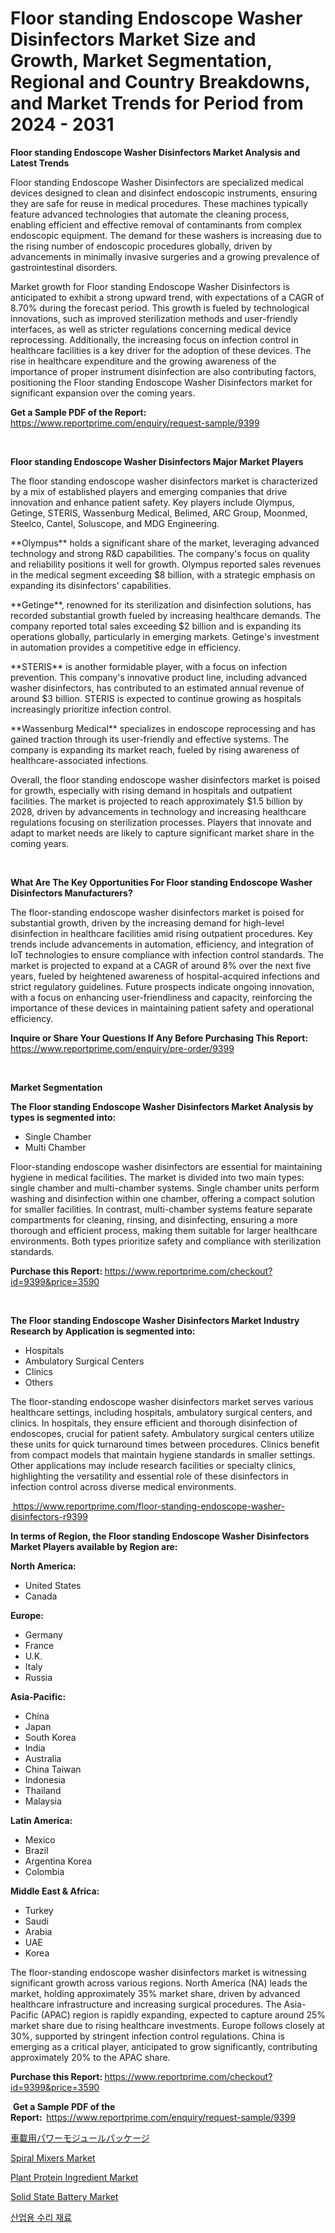 <p><h1>Floor standing Endoscope Washer Disinfectors Market Size and Growth, Market Segmentation, Regional and Country Breakdowns, and Market Trends for Period from 2024 -  2031</h1></p><p><strong>Floor standing Endoscope Washer Disinfectors Market Analysis and Latest Trends</strong></p>
<p><p>Floor standing Endoscope Washer Disinfectors are specialized medical devices designed to clean and disinfect endoscopic instruments, ensuring they are safe for reuse in medical procedures. These machines typically feature advanced technologies that automate the cleaning process, enabling efficient and effective removal of contaminants from complex endoscopic equipment. The demand for these washers is increasing due to the rising number of endoscopic procedures globally, driven by advancements in minimally invasive surgeries and a growing prevalence of gastrointestinal disorders.</p><p>Market growth for Floor standing Endoscope Washer Disinfectors is anticipated to exhibit a strong upward trend, with expectations of a CAGR of 8.70% during the forecast period. This growth is fueled by technological innovations, such as improved sterilization methods and user-friendly interfaces, as well as stricter regulations concerning medical device reprocessing. Additionally, the increasing focus on infection control in healthcare facilities is a key driver for the adoption of these devices. The rise in healthcare expenditure and the growing awareness of the importance of proper instrument disinfection are also contributing factors, positioning the Floor standing Endoscope Washer Disinfectors market for significant expansion over the coming years.</p></p>
<p><strong>Get a Sample PDF of the Report:&nbsp;</strong> <a href="https://www.reportprime.com/enquiry/request-sample/9399">https://www.reportprime.com/enquiry/request-sample/9399</a></p>
<p>&nbsp;</p>
<p><strong>Floor standing Endoscope Washer Disinfectors Major Market Players</strong></p>
<p><p>The floor standing endoscope washer disinfectors market is characterized by a mix of established players and emerging companies that drive innovation and enhance patient safety. Key players include Olympus, Getinge, STERIS, Wassenburg Medical, Belimed, ARC Group, Moonmed, Steelco, Cantel, Soluscope, and MDG Engineering.</p><p>**Olympus** holds a significant share of the market, leveraging advanced technology and strong R&D capabilities. The company's focus on quality and reliability positions it well for growth. Olympus reported sales revenues in the medical segment exceeding $8 billion, with a strategic emphasis on expanding its disinfectors' capabilities.</p><p>**Getinge**, renowned for its sterilization and disinfection solutions, has recorded substantial growth fueled by increasing healthcare demands. The company reported total sales exceeding $2 billion and is expanding its operations globally, particularly in emerging markets. Getinge's investment in automation provides a competitive edge in efficiency.</p><p>**STERIS** is another formidable player, with a focus on infection prevention. This company's innovative product line, including advanced washer disinfectors, has contributed to an estimated annual revenue of around $3 billion. STERIS is expected to continue growing as hospitals increasingly prioritize infection control.</p><p>**Wassenburg Medical** specializes in endoscope reprocessing and has gained traction through its user-friendly and effective systems. The company is expanding its market reach, fueled by rising awareness of healthcare-associated infections.</p><p>Overall, the floor standing endoscope washer disinfectors market is poised for growth, especially with rising demand in hospitals and outpatient facilities. The market is projected to reach approximately $1.5 billion by 2028, driven by advancements in technology and increasing healthcare regulations focusing on sterilization processes. Players that innovate and adapt to market needs are likely to capture significant market share in the coming years.</p></p>
<p>&nbsp;</p>
<p><strong>What Are The Key Opportunities For Floor standing Endoscope Washer Disinfectors Manufacturers?</strong></p>
<p><p>The floor-standing endoscope washer disinfectors market is poised for substantial growth, driven by the increasing demand for high-level disinfection in healthcare facilities amid rising outpatient procedures. Key trends include advancements in automation, efficiency, and integration of IoT technologies to ensure compliance with infection control standards. The market is projected to expand at a CAGR of around 8% over the next five years, fueled by heightened awareness of hospital-acquired infections and strict regulatory guidelines. Future prospects indicate ongoing innovation, with a focus on enhancing user-friendliness and capacity, reinforcing the importance of these devices in maintaining patient safety and operational efficiency.</p></p>
<p><strong>Inquire or Share Your Questions If Any Before Purchasing This Report:</strong> <a href="https://www.reportprime.com/enquiry/pre-order/9399">https://www.reportprime.com/enquiry/pre-order/9399</a></p>
<p>&nbsp;</p>
<p><strong>Market Segmentation</strong></p>
<p><strong>The Floor standing Endoscope Washer Disinfectors Market Analysis by types is segmented into:</strong></p>
<p><ul><li>Single Chamber</li><li>Multi Chamber</li></ul></p>
<p><p>Floor-standing endoscope washer disinfectors are essential for maintaining hygiene in medical facilities. The market is divided into two main types: single chamber and multi-chamber systems. Single chamber units perform washing and disinfection within one chamber, offering a compact solution for smaller facilities. In contrast, multi-chamber systems feature separate compartments for cleaning, rinsing, and disinfecting, ensuring a more thorough and efficient process, making them suitable for larger healthcare environments. Both types prioritize safety and compliance with sterilization standards.</p></p>
<p><strong>Purchase this Report:&nbsp;</strong><a href="https://www.reportprime.com/checkout?id=9399&price=3590">https://www.reportprime.com/checkout?id=9399&price=3590</a></p>
<p>&nbsp;</p>
<p><strong>The Floor standing Endoscope Washer Disinfectors Market Industry Research by Application is segmented into:</strong></p>
<p><ul><li>Hospitals</li><li>Ambulatory Surgical Centers</li><li>Clinics</li><li>Others</li></ul></p>
<p><p>The floor-standing endoscope washer disinfectors market serves various healthcare settings, including hospitals, ambulatory surgical centers, and clinics. In hospitals, they ensure efficient and thorough disinfection of endoscopes, crucial for patient safety. Ambulatory surgical centers utilize these units for quick turnaround times between procedures. Clinics benefit from compact models that maintain hygiene standards in smaller settings. Other applications may include research facilities or specialty clinics, highlighting the versatility and essential role of these disinfectors in infection control across diverse medical environments.</p></p>
<p><a href="https://www.reportprime.com/floor-standing-endoscope-washer-disinfectors-r9399">&nbsp;https://www.reportprime.com/floor-standing-endoscope-washer-disinfectors-r9399</a></p>
<p><strong>In terms of Region, the Floor standing Endoscope Washer Disinfectors Market Players available by Region are:</strong></p>
<p>
    <p> <strong> North America: </strong>
        <ul>
            <li>United States</li>
            <li>Canada</li>
        </ul>
        </p> 
    <p> <strong> Europe: </strong>
        <ul>
            <li>Germany</li>
            <li>France</li>
            <li>U.K.</li>
            <li>Italy</li>
            <li>Russia</li>
        </ul>
        </p> 
    <p> <strong> Asia-Pacific: </strong>
        <ul>
            <li>China</li>
            <li>Japan</li>
            <li>South Korea</li>
            <li>India</li>
            <li>Australia</li>
            <li>China Taiwan</li>
            <li>Indonesia</li>
            <li>Thailand</li>
            <li>Malaysia</li>
        </ul>
        </p> 
    <p> <strong> Latin America: </strong>
        <ul>
            <li>Mexico</li>
            <li>Brazil</li>
            <li>Argentina Korea</li>
            <li>Colombia</li>
        </ul>
        </p> 
    <p> <strong> Middle East & Africa: </strong>
        <ul>
            <li>Turkey</li>
            <li>Saudi</li>
            <li>Arabia</li>
            <li>UAE</li>
            <li>Korea</li>
        </ul>
    </p>
    </p>
<p><p>The floor-standing endoscope washer disinfectors market is witnessing significant growth across various regions. North America (NA) leads the market, holding approximately 35% market share, driven by advanced healthcare infrastructure and increasing surgical procedures. The Asia-Pacific (APAC) region is rapidly expanding, expected to capture around 25% market share due to rising healthcare investments. Europe follows closely at 30%, supported by stringent infection control regulations. China is emerging as a critical player, anticipated to grow significantly, contributing approximately 20% to the APAC share.</p></p>
<p><strong>Purchase this Report: </strong><a href="https://www.reportprime.com/checkout?id=9399&price=3590">https://www.reportprime.com/checkout?id=9399&price=3590</a></p>
<p>&nbsp;<strong>Get a Sample PDF of the Report:&nbsp;&nbsp;</strong><a href="https://www.reportprime.com/enquiry/request-sample/9399">https://www.reportprime.com/enquiry/request-sample/9399</a></p>
<p><strong></strong></p>
<p><p><a href="https://medium.com/@sweet1_2luv/automotive-power-module-packaging-e96ce466781a">車載用パワーモジュールパッケージ</a></p><p><a href="https://issuu.com/reportprime-2/docs/spiral-mixers-market-size-2030.pptx_fd9f863e53f44e">Spiral Mixers Market</a></p><p><a href="https://www.linkedin.com/pulse/plant-protein-ingredient-industry-analysis-report-its-market-size-vi0ve?trackingId=tcQl8M9rQSWrmFYx%2Fxt3sA%3D%3D">Plant Protein Ingredient Market</a></p><p><a href="https://medium.com/@kelleebernier1851/the-growth-of-the-solid-state-battery-market-has-been-significant-driven-by-various-critical-9d05b0c5c82a">Solid State Battery Market</a></p><p><a href="https://medium.com/@kelvinfeenrey98677/industrial-repair-materials-market-%EC%9D%98-%EA%B8%80%EB%A1%9C%EB%B2%8C-%EC%8B%9C%EC%9E%A5-%EA%B0%9C%EC%9A%94%EB%8A%94-%EC%A0%84-%EC%84%B8%EA%B3%84-%EB%B0%8F-%EC%A3%BC%EC%9A%94-%EC%8B%9C%EC%9E%A5%EC%9D%98-%EC%82%B0%EC%97%85%EC%97%90-%EC%98%81%ED%96%A5%EC%9D%84-%EB%AF%B8%EC%B9%98%EB%8A%94-%EC%A3%BC%EC%9A%94-%ED%8A%B8%EB%A0%8C%EB%93%9C%EC%97%90-%EB%8C%80%ED%95%9C-%EB%8F%85%ED%8A%B9%ED%95%9C-%EA%B4%80%EC%A0%90%EC%9D%84-c39c63172ad9">산업용 수리 재료</a></p></p>
